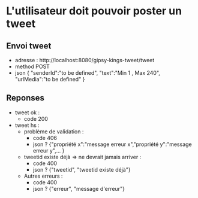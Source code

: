 # L'utilisateur doit pouvoir poster un tweet

## Envoi tweet 
- adresse : http://localhost:8080/gipsy-kings-tweet/tweet
- method POST
- json
{
	"senderId":"to be defined",
	"text":"Min 1 , Max 240",
	"urlMedia":"to be defined"
}

## Reponses 
- tweet ok :
	- code 200
- tweet hs :
	- problème de validation : 
		- code 406 
		- json ? {"propriété x":"message erreur x","propriété y":"message erreur y",... }
	- tweetid existe déjà => ne devrait jamais arriver :
		- code 400
		- json ? {"tweetid", "tweetid existe déjà"}
	- Autres erreurs :
		- code 400
		- json ? {"erreur", "message d'erreur"}